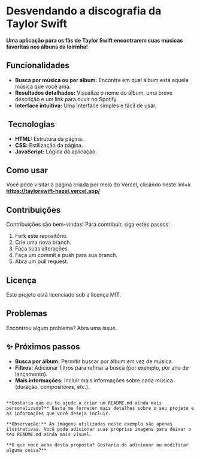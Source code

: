 #  Desvendando a discografia da Taylor Swift

**Uma aplicação para os fãs de Taylor Swift encontrarem suas músicas favoritas nos álbuns da loirinha!**

##  Funcionalidades
* **Busca por música ou por álbum:** Encontre em qual álbum está aquela música que você ama.
* **Resultados detalhados:** Visualize o nome do álbum, uma breve descrição e um link para ouvir no Spotify.
* **Interface intuitiva:** Uma interface simples e fácil de usar.

## ️ Tecnologias
* **HTML:** Estrutura da página.
* **CSS:** Estilização da página.
* **JavaScript:** Lógica da aplicação.

##  Como usar
Você pode visitar a página criada por meio do Vercel, clicando neste linl=k **https://taylorswift-hazel.vercel.app/**

##  Contribuições
Contribuições são bem-vindas! Para contribuir, siga estes passos:
1. Fork este repositório.
2. Crie uma nova branch.
3. Faça suas alterações.
4. Faça um commit e push para sua branch.
5. Abra um pull request.

##  Licença
Este projeto está licenciado sob a licença MIT.

##  Problemas
Encontrou algum problema? Abra uma issue.

## ✨ Próximos passos
* **Busca por álbum:** Permitir buscar por álbum em vez de música.
* **Filtros:** Adicionar filtros para refinar a busca (por exemplo, por ano de lançamento).
* **Mais informações:** Incluir mais informações sobre cada música (duração, compositores, etc.).
```

**Gostaria que eu te ajude a criar um README.md ainda mais personalizado?** Basta me fornecer mais detalhes sobre o seu projeto e as informações que você deseja incluir.

**Observação:** As imagens utilizadas neste exemplo são apenas ilustrativas. Você pode adicionar suas próprias imagens para deixar o seu README.md ainda mais visual.

**O que você acha desta proposta? Gostaria de adicionar ou modificar alguma coisa?**
